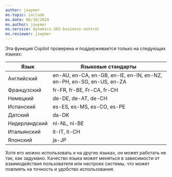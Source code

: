 ```yaml
---
author: jswymer
ms.topic: include
ms.date: 06/10/2024
ms.author: jswymer
ms.service: dynamics-365-business-central
ms.reviewer: jswymer
---
```

Эта функция Copilot проверена и поддерживается только на следующих языках:

|Язык|Языковые стандарты|
|-|-|
|Английский|en-AU, en-CA, en-GB, en-IE, en-IN, en-NZ, en-PH, en-SG, en-US, en-ZA|
|Французский|fr-FR, fr-BE, Fr-CA, fr-CH|
|Немецкий|de-DE, de-AT, de-CH|
|Испанский |es-ES, es-MS, es-CO, es-PE|
|Датский|da-DK|
|Нидерландский|nl-NL, nl-BE|
|Итальянский|it-IT, it-CH|
|Японский|ja-JP|

Хотя его можно использовать и на других языках, он может работать не так, как задумано. Качество языка может меняться в зависимости от взаимодействия пользователя или настроек системы, что может повлиять на точность и удобство использования.
